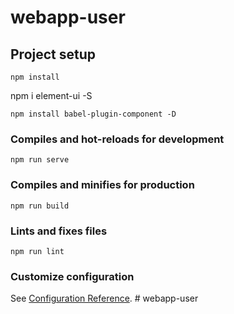 # webapp-user

## Project setup
```
npm install
```
npm i element-ui -S
```
npm install babel-plugin-component -D
``` 
### Compiles and hot-reloads for development
```
npm run serve
```

### Compiles and minifies for production
```
npm run build
```

### Lints and fixes files
```
npm run lint
```

### Customize configuration
See [Configuration Reference](https://cli.vuejs.org/config/).
#   w e b a p p - u s e r 
 
 